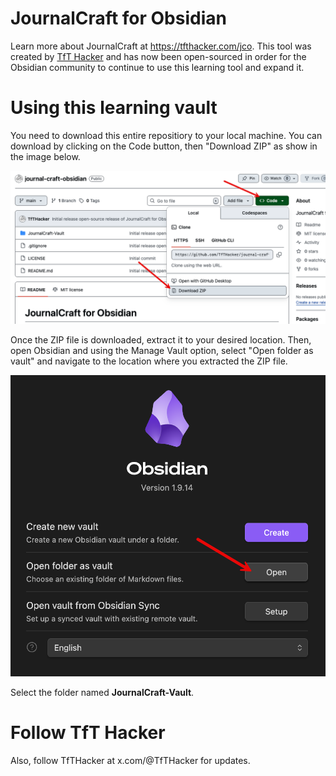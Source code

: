 # JournalCraft for Obsidian

Learn more about JournalCraft at https://tfthacker.com/jco. This tool was created by [TfT Hacker](https://tfthacker.com) and has now been open-sourced in order for the Obsidian community to continue to use this learning tool and expand it.

# Using this learning vault
You need to download this entire repositiory to your local machine. You can download by clicking on the Code button, then "Download ZIP" as show in the image below.

![Download ZIP](./media/download.png)

Once the ZIP file is downloaded, extract it to your desired location. Then, open Obsidian and using the Manage Vault option, select "Open folder as vault" and navigate to the location where you extracted the ZIP file.

![Open Vault](./media/openvault.png)

Select the folder named **JournalCraft-Vault**.

# Follow TfT Hacker
Also, follow TfTHacker at x.com/@TfTHacker for updates.